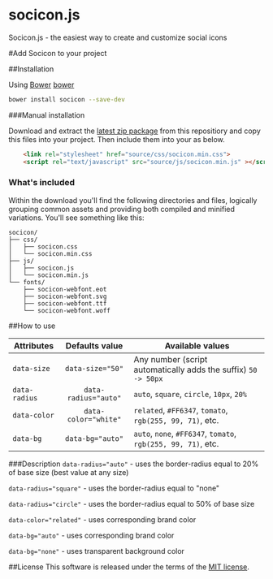 socicon.js
==========

Socicon.js - the easiest way to create and customize social icons

#Add Socicon to your project

##Installation

Using [Bower] [bower]

```bash
bower install socicon --save-dev
```
###Manual installation

Download and extract the [latest zip package][latest] from this repositiory and copy this files into your project. Then include them into your <head> as below.

```html
	<link rel="stylesheet" href="source/css/socicon.min.css">
	<script rel="text/javascript" src="source/js/socicon.min.js" ></script>
```
### What's included

Within the download you'll find the following directories and files, logically grouping common assets and providing both compiled and minified variations. You'll see something like this:

```
socicon/
├── css/
│   ├── socicon.css
│   └── socicon.min.css
├── js/
│   ├── socicon.js
│   └── socicon.min.js
└── fonts/
    ├── socicon-webfont.eot
    ├── socicon-webfont.svg
    ├── socicon-webfont.ttf
    └── socicon-webfont.woff
```


##How to use

| Attributes          | Defaults value             | Available values         |
| ------------------- |:--------------------------:| -------------------------|
| ```data-size```     | ```data-size="50"```        |    Any number (script automatically adds the suffix) ```50 -> 50px``` |
| ```data-radius```   |  ```data-radius="auto"```   |   ```auto```, ```square```, ```circle```, ```10px```, ```20%``` |
| ```data-color```    | ```data-color="white"```    |   ```related```, ```#FF6347```, ```tomato```, ```rgb(255, 99, 71)```,  etc.| 
| ```data-bg```       | ```data-bg="auto"```        |   ```auto```, ```none```, ```#FF6347```, ```tomato```, ```rgb(255, 99, 71)```, etc.|

###Description
```data-radius="auto"``` - uses the border-radius equal to 20% of base size (best value at any size)

```data-radius="square"``` - uses the border-radius equal to "none"

```data-radius="circle"``` - uses the border-radius equal to 50% of base size

```data-color="related"``` - uses corresponding brand color

```data-bg="auto"``` - uses corresponding brand color

```data-bg="none"``` - uses transparent background color


##License
This software is released under the terms of the
[MIT license](https://github.com/evgenTraytyak/socicon.js/blob/master/LICENSE).

[bower]:http://bower.io/
[latest]:https://github.com/evgenTraytyak/socicon.js/archive/master.zip
